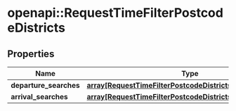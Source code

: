 # openapi::RequestTimeFilterPostcodeDistricts


## Properties
Name | Type | Description | Notes
------------ | ------------- | ------------- | -------------
**departure_searches** | [**array[RequestTimeFilterPostcodeDistrictsDepartureSearch]**](RequestTimeFilterPostcodeDistrictsDepartureSearch.md) |  | [optional] 
**arrival_searches** | [**array[RequestTimeFilterPostcodeDistrictsArrivalSearch]**](RequestTimeFilterPostcodeDistrictsArrivalSearch.md) |  | [optional] 


